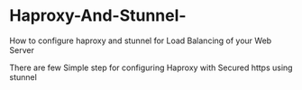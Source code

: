Haproxy-And-Stunnel-
====================

How to configure haproxy and stunnel for Load Balancing of your Web Server

There are few Simple step for configuring Haproxy with Secured https using stunnel


